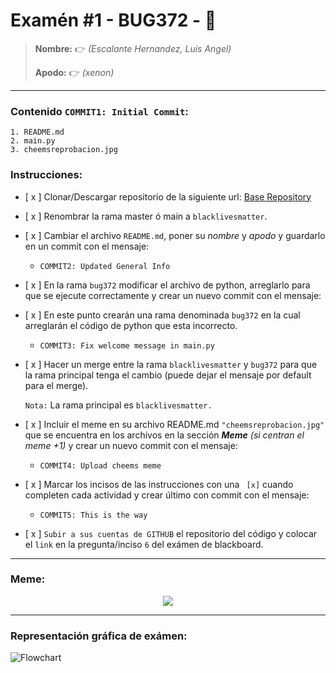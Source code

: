 # Examén #1 - BUG372 - 🐛

> __Nombre:__ 👉 *(Escalante Hernandez, Luis Angel)*
>
> __Apodo:__ 👉 *(xenon)*
>
>
---
### Contenido `COMMIT1: Initial Commit`:

	1. README.md
	2. main.py
	3. cheemsreprobacion.jpg

### Instrucciones:

- [ x ] Clonar/Descargar repositorio de la siguiente url: [Base Repository](https://github.com/cheemsdoggie/bug372.git)
- [ x ] Renombrar la rama master ó main a `blacklivesmatter`.
- [ x ] Cambiar el archivo `README.md`, poner su *nombre* y *apodo* y guardarlo en un commit con el mensaje:
  - `COMMIT2: Updated General Info`
- [ x ] En la rama `bug372` modificar el archivo de python, arreglarlo para que se ejecute correctamente y crear un nuevo commit con el mensaje:
- [ x ] En este punto crearán una rama denominada `bug372` en la cual arreglarán el código de python que esta incorrecto.
  - `COMMIT3: Fix welcome message in main.py`
- [ x ] Hacer un merge entre la rama `blacklivesmatter` y `bug372` para que la rama principal tenga el cambio (puede dejar el mensaje por default para el merge).

	`Nota:` La rama principal es `blacklivesmatter.`
- [ x ] Incluir el meme en su archivo README.md `"cheemsreprobacion.jpg"` que se encuentra en los archivos en la sección ___Meme___ *(si centran el meme +1)* y crear un nuevo commit con el mensaje:
	- `COMMIT4: Upload cheems meme`
- [ x ] Marcar los incisos de las instrucciones con una ` [x]` cuando completen cada actividad y crear último con commit con el mensaje:
  - `COMMIT5: This is the way`
- [ x ] `Subir a sus cuentas de GITHUB` el repositorio del código y colocar el `link` en la pregunta/inciso `6` del exámen de blackboard.
---
### Meme:
<p align="center">
  <img src="./cheemsreprobacion.jpg" />
</p>

---
### Representación gráfica de exámen:

![Flowchart](https://i.postimg.cc/FsJp36xG/flowchart.jpg)